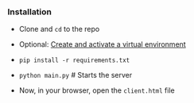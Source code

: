 ### Installation

 - Clone and `cd` to the repo

 - Optional: [Create and activate a virtual environment](https://packaging.python.org/en/latest/tutorials/installing-packages/#creating-and-using-virtual-environments)

 - `pip install -r requirements.txt`

 - `python main.py` # Starts the server

 - Now, in your browser, open the `client.html` file
